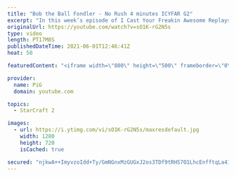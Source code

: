 ```yaml
---
title: "Bob the Ball Fondler - No Rush 4 minutes ICYFAR G2"
excerpt: "In this week’s episode of I Cast Your Freakin Awesome Replays (ICYFAR) players sent in their replays where they kept their opponent under “constant” pressure from 4 mins onward!  CURRENT ICYFAR CHALLENGE: \"Observation Baloons\" - Bring as many useless Overlords/Structures to each fight as possible. Let"
originalUrl: https://youtube.com/watch?v=sO1K-rG2N5s
type: video
length: PT17M8S
publishedDateTime: 2021-06-01T12:46:41Z
heat: 50

featuredContent: "<iframe width=\"800\" height=\"500\" frameborder=\"0\" src=\"https://www.youtube.com/embed/sO1K-rG2N5s\" allow=\"accelerometer; autoplay; encrypted-media; gyroscope; picture-in-picture\" allowfullscreen></iframe>"

provider:
  name: PiG
  domain: youtube.com

topics:
  - StarCraft 2

images:
  - url: https://i.ytimg.com/vi/sO1K-rG2N5s/maxresdefault.jpg
    width: 1280
    height: 720
    isCached: true

secured: "njkwA++ImyvzoIdd+Ty/GmNGnxMzGUGxJ2os3TDf9tRHS7O1LhcEnfftqLa41Cu23apvPp3Lw3ktVfvE5BFT1dkQf1JNy1fEgCqkghvzjoT/jYpvOEpLPDgA10DmICJYTifXjM3Wd1dFOsM8ObLShy3XwxxOusuvT13XmX9+U82sl9TqenWO+f71/2V9qR3yQCDbNfWjj9hMGyGIC9EhK44CUaZqa9sxUzzNSXGlpa+VFMfLL/3PANDaZRXD6yPw7p2L1blAtamHTM6AbN9xQnb1Yj4VhbtjNJN0NbMqn8sj5S4q2729Ijpu5+e7UC3yWnFd1yy8VeR9szqW825WqsUUpwsS9Q/NXpgMmbiZrrKNS9xxab6YGzu72kviD5BgwYYpOlyAmrKBIffO4tWBLTNTvnD1o0DQgHeg94Mj/j8=;1pArH/4vBFAK+h7m5b/rLA=="
---
```


